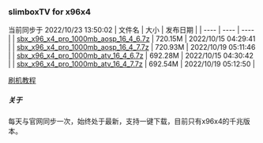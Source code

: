 ### slimboxTV for x96x4

当前同步于 2022/10/23 13:50:02
| 文件名 | 大小 | 发布日期 |
| ---- | ---- | ---- |
 | [sbx_x96_x4_pro_1000mb_aosp_16_4_6.7z](https://laof.github.io/x96x4/#https://downloader.disk.yandex.ru/disk/a57b4c5bad9884820cb5c9c4ead5f9c013b2786aaa1a11ffbcc015110c69cd67/63550e4e/Arlo4ikbYaCSRCfmCwxQEWG7oCVBTRMUPqKBChuzih1mSJ-ITMr4s9ZlPJSFUMKAPE_jKCkuxrBxAsvQccy56A%3D%3D?uid=0&filename=sbx_x96_x4_pro_1000mb_aosp_16_4_6.7z&disposition=attachment&hash=X7RmxaQDlo32xE7MgGwez/250YHfgd2XGtuj4kLZA/q0ro%2B8lE56dyOEu6s%2Bccl/q/J6bpmRyOJonT3VoXnDag%3D%3D%3A/sbx_x96_x4_pro_1000mb_aosp_16_4_6.7z&limit=0&content_type=application%2Fx-7z-compressed&owner_uid=40520828&fsize=755127679&hid=732dfaae3bd762b88c242ed7e4a300b4&media_type=compressed&tknv=v2) | 720.15M | 2022/10/15 04:29:41 |
 | [sbx_x96_x4_pro_1000mb_aosp_16_4_7.7z](https://laof.github.io/x96x4/#https://downloader.disk.yandex.ru/disk/ec7010463d496db2d0b464891a9e0a2814b1cc4a32ca4eb9cc6a94fdfb7f4758/63550e4d/Arlo4ikbYaCSRCfmCwxQEeWau3h68kPxLhdNxF50fdVzDOkR-oj9VltWGstkypzTo1VZDV9-VLEmwEljxFghhg%3D%3D?uid=0&filename=sbx_x96_x4_pro_1000mb_aosp_16_4_7.7z&disposition=attachment&hash=X7RmxaQDlo32xE7MgGwez/250YHfgd2XGtuj4kLZA/q0ro%2B8lE56dyOEu6s%2Bccl/q/J6bpmRyOJonT3VoXnDag%3D%3D%3A/sbx_x96_x4_pro_1000mb_aosp_16_4_7.7z&limit=0&content_type=application%2Fx-7z-compressed&owner_uid=40520828&fsize=755947602&hid=ddeb5990d18a7554cb6e9c0e498016f3&media_type=compressed&tknv=v2) | 720.93M | 2022/10/19 05:11:46 |
 | [sbx_x96_x4_pro_1000mb_atv_16_4_6.7z](https://laof.github.io/x96x4/#https://downloader.disk.yandex.ru/disk/29d5b63e37fe192135560adb2efba84948f5bcd8f913091a19ca01e35d61fc36/63550e4e/Arlo4ikbYaCSRCfmCwxQEQ82kkM7Gq4fUCKsbw5yu_1SJCEuZ33RkThgLvarbtsyKqysKPAF_FX3CL5ZEUuGTw%3D%3D?uid=0&filename=sbx_x96_x4_pro_1000mb_atv_16_4_6.7z&disposition=attachment&hash=X7RmxaQDlo32xE7MgGwez/250YHfgd2XGtuj4kLZA/q0ro%2B8lE56dyOEu6s%2Bccl/q/J6bpmRyOJonT3VoXnDag%3D%3D%3A/sbx_x96_x4_pro_1000mb_atv_16_4_6.7z&limit=0&content_type=application%2Fx-7z-compressed&owner_uid=40520828&fsize=725906265&hid=ddc935bdde746ea3c61cbb1bc90e6dbe&media_type=compressed&tknv=v2) | 692.28M | 2022/10/15 04:30:42 |
 | [sbx_x96_x4_pro_1000mb_atv_16_4_7.7z](https://laof.github.io/x96x4/#https://downloader.disk.yandex.ru/disk/0e8b2b1258c8dc0b7a6096c692a3f9394c0daa778fa247af17a040b4e5926792/63550e4e/Arlo4ikbYaCSRCfmCwxQEZzNgarnQSAfYyx96CdPWlazlMb4EFIbhlKzqVMXPRzMYiwjt4CMtkMnR7E7ztHtnA%3D%3D?uid=0&filename=sbx_x96_x4_pro_1000mb_atv_16_4_7.7z&disposition=attachment&hash=X7RmxaQDlo32xE7MgGwez/250YHfgd2XGtuj4kLZA/q0ro%2B8lE56dyOEu6s%2Bccl/q/J6bpmRyOJonT3VoXnDag%3D%3D%3A/sbx_x96_x4_pro_1000mb_atv_16_4_7.7z&limit=0&content_type=application%2Fx-7z-compressed&owner_uid=40520828&fsize=726179937&hid=928df8a07f2da2049a2ced0bf2a61183&media_type=compressed&tknv=v2) | 692.54M | 2022/10/19 05:12:50 |

[刷机教程](guide/README.md)

##### 关于
每天与官网同步一次，始终处于最新，支持一键下载，目前只有x96x4的千兆版本。
